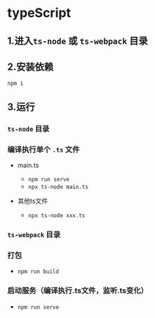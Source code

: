 # typeScript

## 1.进入`ts-node` 或 `ts-webpack` 目录

## 2.安装依赖
```
npm i
```

## 3.运行
### `ts-node` 目录

### 编译执行单个 `.ts` 文件
- main.ts
  - ``npm run serve``
  - ``npx ts-node main.ts``

- 其他ts文件
  - ``npx ts-node xxx.ts``


### `ts-webpack` 目录

### 打包
- ``npm run build``

### 启动服务（编译执行.ts文件，监听.ts变化）
- ``npm run serve``